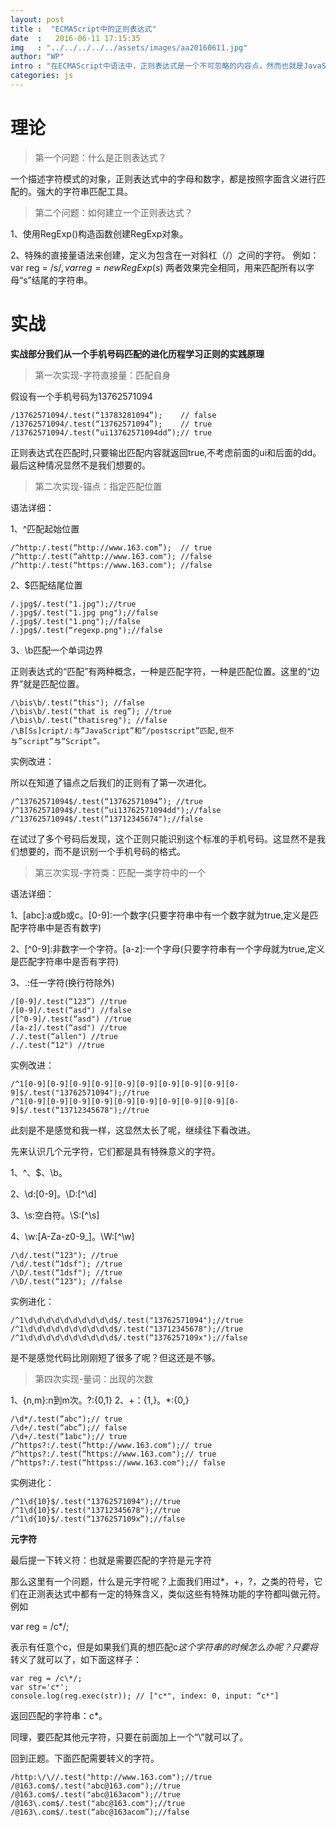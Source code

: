 ```yaml
---
layout: post
title :  "ECMAScript中的正则表达式"
date  :   2016-06-11 17:15:35
img   : "../../../../../assets/images/aa20160611.jpg"
author: "WP"
intro : "在ECMAScript中语法中，正则表达式是一个不可忽略的内容点，然而也就是JavaScript重要的语法内容之一，这篇文章我们来聊聊JavaScript中的正则部分。"
categories: js
---
```





# 理论
> 第一个问题：什么是正则表达式？

  一个描述字符模式的对象，正则表达式中的字母和数字，都是按照字面含义进行匹配的。强大的字符串匹配工具。
  
  
> 第二个问题：如何建立一个正则表达式？

1、使用RegExp()构造函数创建RegExp对象。

2、特殊的直接量语法来创建，定义为包含在一对斜杠（/）之间的字符。
例如：var reg = /s$/ , var reg = new RegExp(s$)
两者效果完全相同，用来匹配所有以字母“s”结尾的字符串。

# 实战
<b class="error">实战部分我们从一个手机号码匹配的进化历程学习正则的实践原理</b>

> 第一次实现-字符直接量：匹配自身

假设有一个手机号码为13762571094

	/13762571094/.test(“13783281094”);    // false
	/13762571094/.test(“13762571094”);    // true
	/13762571094/.test(“ui13762571094dd”);// true

正则表达式在匹配时,只要输出匹配内容就返回true,不考虑前面的ui和后面的dd。最后这种情况显然不是我们想要的。


> 第二次实现-锚点：指定匹配位置

语法详细：

1、^匹配起始位置

	/^http:/.test(“http://www.163.com”);  // true
	/^http:/.test(“ahttp://www.163.com"); //false
	/^http:/.test(“https://www.163.com"); //false

2、$匹配结尾位置

	/.jpg$/.test("1.jpg");//true
	/.jpg$/.test("1.jpg png");//false
	/.jpg$/.test("1.png");//false
	/.jpg$/.test(“regexp.png");//false

3、\b匹配一个单词边界

正则表达式的“匹配”有两种概念，一种是匹配字符，一种是匹配位置。这里的“边界”就是匹配位置。

	/\bis\b/.test(“this"); //false
	/\bis\b/.test("that is reg”); //true
	/\bis\b/.test(“thatisreg"); //false
	/\B[Ss]cript/:与”JavaScript”和”/postscript”匹配,但不与”script”与”Script”。

实例改进：

所以在知道了锚点之后我们的正则有了第一次进化。

	/^13762571094$/.test(“13762571094”); //true
	/^13762571094$/.test(“ui13762571094dd");//false
	/^13762571094$/.test(“13712345674");//false
	
在试过了多个号码后发现，这个正则只能识别这个标准的手机号码。这显然不是我们想要的，而不是识别一个手机号码的格式。


> 第三次实现-字符类：匹配一类字符中的一个

语法详细：

1、[abc]:a或b或c。[0-9]:一个数字(只要字符串中有一个数字就为true,定义是匹配字符串中是否有数字)

2、[^0-9]:非数字一个字符。[a-z]:一个字母(只要字符串有一个字母就为true,定义是匹配字符串中是否有字符)

3、.:任一字符(换行符除外)

	/[0-9]/.test(“123”) //true
	/[0-9]/.test(“asd") //false
	/[^0-9]/.test(“asd") //true
	/[a-z]/.test(“asd") //true
	/./.test(“allen") //true
	/./.test(“12") //true

实例改进：

	/^1[0-9][0-9][0-9][0-9][0-9][0-9][0-9][0-9][0-9][0-9]$/.test("13762571094");//true
	/^1[0-9][0-9][0-9][0-9][0-9][0-9][0-9][0-9][0-9][0-9]$/.test(“13712345678");//true

此刻是不是感觉和我一样，这显然太长了呢，继续往下看改进。

先来认识几个元字符，它们都是具有特殊意义的字符。

1、^、$、\b。

2、\d:[0-9]。\D:[^\d]

3、\s:空白符。\S:[^\s]

4、\w:[A-Za-z0-9_]。\W:[^\w]

	/\d/.test(“123"); //true
	/\d/.test(“1dsf"); //true
	/\D/.test(“1dsf"); //true
	/\D/.test(“123"); //false

实例进化：

	/^1\d\d\d\d\d\d\d\d\d\d$/.test("13762571094");//true
	/^1\d\d\d\d\d\d\d\d\d\d$/.test("13712345678");//true
	/^1\d\d\d\d\d\d\d\d\d\d$/.test(“1376257109x");//false

是不是感觉代码比刚刚短了很多了呢？但这还是不够。

> 第四次实现-量词：出现的次数

1、{n,m}:n到m次。?:{0,1}
2、+：{1,}。*:{0,}

	/\d*/.test(“abc");// true
	/\d+/.test(“abc”);// false
	/\d+/.test(“1abc");// true
	/^https?:/.test(“http://www.163.com");// true
	/^https?:/.test(“https://www.163.com");// true
	/^https?:/.test(“httpss://www.163.com");// false

实例进化：

	/^1\d{10}$/.test("13762571094");//true
	/^1\d{10}$/.test("13712345678");//true
	/^1\d{10}$/.test(“1376257109x”);//false
	
<b class="error">元字符</b>

最后提一下转义符：也就是需要匹配的字符是元字符

那么这里有一个问题，什么是元字符呢？上面我们用过*，+，?，之类的符号，它们在正测表达式中都有一定的特殊含义，类似这些有特殊功能的字符都叫做元符。例如

var reg = /c*/;

表示有任意个c，但是如果我们真的想匹配c*这个字符串的时候怎么办呢？只要将*转义了就可以了，如下面这样子：

	var reg = /c\*/;
	var str='c*';
	console.log(reg.exec(str)); // ["c*", index: 0, input: “c*"]
	
返回匹配的字符串：c*。

同理，要匹配其他元字符，只要在前面加上一个“\”就可以了。

回到正题。下面匹配需要转义的字符。

	/http:\/\//.test("http://www.163.com");//true
	/@163.com$/.test("abc@163.com");//true
	/@163.com$/.test("abc@163acom");//true
	/@163\.com$/.test("abc@163.com");//true
	/@163\.com$/.test(“abc@163acom”);//false






